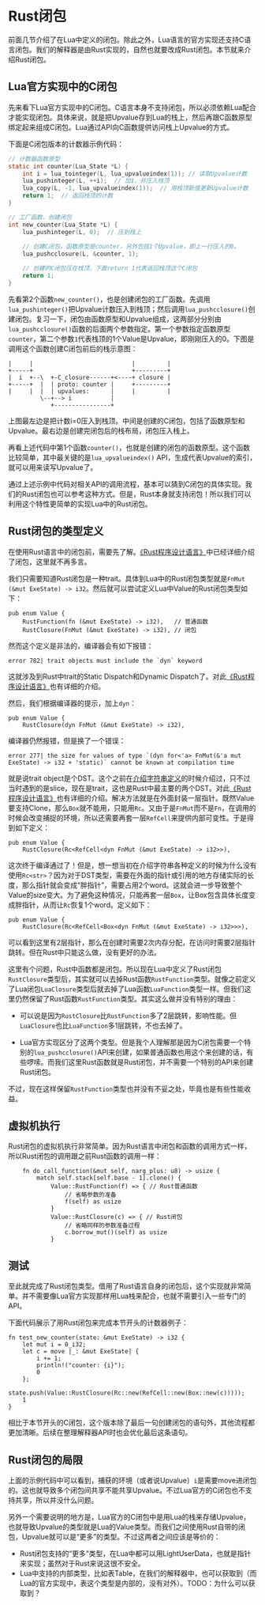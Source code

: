 # Rust闭包

前面几节介绍了在Lua中定义的闭包。除此之外，Lua语言的官方实现还支持C语言闭包。我们的解释器是由Rust实现的，自然也就要改成Rust闭包。本节就来介绍Rust闭包。

## Lua官方实现中的C闭包

先来看下Lua官方实现中的C闭包。C语言本身不支持闭包，所以必须依赖Lua配合才能实现闭包。具体来说，就是把Upvalue存到Lua的栈上，然后再跟C函数原型绑定起来组成C闭包。Lua通过API向C函数提供访问栈上Upvalue的方式。

下面是C闭包版本的计数器示例代码：

```c
// 计数器函数原型
static int counter(Lua_State *L) {
    int i = lua_tointeger(L, lua_upvalueindex(1)); // 读取Upvalue计数
    lua_pushinteger(L, ++i);  // 加1，并压入栈顶
    lua_copy(L, -1, lua_upvalueindex(1));  // 用栈顶新值更新Upvalue计数
    return 1;  // 返回栈顶的计数
}

// 工厂函数，创建闭包
int new_counter(Lua_State *L) {
    lua_pushinteger(L, 0);  // 压到栈上
    
    // 创建C闭包，函数原型是counter，另外包括1个Upvalue，即上一行压入的0。
    lua_pushcclosure(L, &counter, 1);

    // 创建的C闭包压在栈顶，下面return 1代表返回栈顶这个C闭包
    return 1;
}
```

先看第2个函数`new_counter()`，也是创建闭包的工厂函数。先调用`lua_pushinteger()`把Upvalue计数压入到栈顶；然后调用`lua_pushcclosure()`创建闭包。复习一下，闭包由函数原型和Upvalue组成，这两部分分别由`lua_pushcclosure()`函数的后面两个参数指定。第一个参数指定函数原型`counter`，第二个参数`1`代表栈顶的1个Value是Upvalue，即刚刚压入的0。下图是调用这个函数创建C闭包前后的栈示意图：

```
|     |                            |         |
+-----+                            +---------+
|  i  +--\  +-C_closure------+<----+ closure |
+-----+  |  | proto: counter |     +---------+
|     |  |  | upvalues:      |     |         |
         \--+--> i           |
            +----------------+
```

上图最左边是把计数i=0压入到栈顶。中间是创建的C闭包，包括了函数原型和Upvalue。最右边是创建完闭包后的栈布局，闭包压入栈上。

再看上述代码中第1个函数`counter()`，也就是创建的闭包的函数原型。这个函数比较简单，其中最关键的是`lua_upvalueindex()` API，生成代表Upvalue的索引，就可以用来读写Upvalue了。

通过上述示例中代码对相关API的调用流程，基本可以猜到C闭包的具体实现。我们的Rust闭包也可以参考这种方式。但是，Rust本身就支持闭包！所以我们可以利用这个特性更简单的实现Lua中的Rust闭包。

## Rust闭包的类型定义

在使用Rust语言中的闭包前，需要先了解。[《Rust程序设计语言》](https://kaisery.github.io/trpl-zh-cn/ch13-01-closures.html)中已经详细介绍了闭包，这里就不再多言。

我们只需要知道Rust闭包是一种trait。具体到Lua中的Rust闭包类型就是`FnMut (&mut ExeState) -> i32`。然后就可以尝试定义Lua中Value的Rust闭包类型如下：

```rust,ignore
pub enum Value {
    RustFunction(fn (&mut ExeState) -> i32),   // 普通函数
    RustClosure(FnMut (&mut ExeState) -> i32), // 闭包
```

然而这个定义是非法的，编译器会有如下报错：

```
error 782| trait objects must include the `dyn` keyword
```

这就涉及到Rust中trait的Static Dispatch和Dynamic Dispatch了。对此[《Rust程序设计语言》](https://kaisery.github.io/trpl-zh-cn/ch17-02-trait-objects.html#trait-%E5%AF%B9%E8%B1%A1%E6%89%A7%E8%A1%8C%E5%8A%A8%E6%80%81%E5%88%86%E5%8F%91)也有详细的介绍。

然后，我们根据编译器的提示，加上`dyn`：

```rust,ignore
pub enum Value {
    RustClosure(dyn FnMut (&mut ExeState) -> i32),
```

编译器仍然报错，但是换了一个错误：

```
error 277| the size for values of type `(dyn for<'a> FnMut(&'a mut ExeState) -> i32 + 'static)` cannot be known at compilation time
```

就是说trait object是个DST。这个之前在[介绍字符串定义](./ch03-00.optimize_string.md)的时候介绍过，只不过当时遇到的是slice，现在是trait，这也是Rust中最主要的两个DST。对此[《Rust程序设计语言》](https://kaisery.github.io/trpl-zh-cn/ch19-04-advanced-types.html#%E5%8A%A8%E6%80%81%E5%A4%A7%E5%B0%8F%E7%B1%BB%E5%9E%8B%E5%92%8C-sized-trait)也有详细的介绍。解决方法就是在外面封装一层指针。既然Value要支持Clone，那么`Box`就不能用，只能用`Rc`。又由于是`FnMut`而不是`Fn`，在调用的时候会改变捕捉的环境，所以还需要再套一层`RefCell`来提供内部可变性。于是得到如下定义：

```rust,ignore
pub enum Value {
    RustClosure(Rc<RefCell<dyn FnMut (&mut ExeState) -> i32>>),
```

这次终于编译通过了！但是，想一想当初在介绍字符串各种定义的时候为什么没有使用`Rc<str>`？因为对于DST类型，需要在外面的指针或引用的地方存储实际的长度，那么指针就会变成“胖指针”，需要占用2个word。这就会进一步导致整个Value的size变大。为了避免这种情况，只能再套一层`Box`，让Box包含具体长度变成胖指针，从而让`Rc`恢复1个word。定义如下：

```rust,ignore
pub enum Value {
    RustClosure(Rc<RefCell<Box<dyn FnMut (&mut ExeState) -> i32>>>),
```

可以看到这里有2层指针，那么在创建时需要2次内存分配，在访问时需要2层指针跳转。但在Rust中只能这么做，没有更好的办法。

这里有个问题，Rust中函数都是闭包。所以现在Lua中定义了Rust闭包`RustClosure`类型后，其实就可以去掉Rust函数`RustFunction`类型。就像之前定义了Lua闭包`LuaClosure`类型后就去掉了Lua函数`LuaFunction`类型一样。但我们这里仍然保留了Rust函数`RustFunction`类型。其实这么做并没有特别的理由：

- 可以说是因为`RustClosure`比`RustFunction`多了2层跳转，影响性能。但`LuaClosure`也比`LuaFunction`多1层跳转，不也去掉了。

- Lua官方实现区分了这两个类型。但是我个人理解那是因为C闭包需要一个特别的`lua_pushcclosure()`API来创建，如果普通函数也用这个来创建的话，有些啰嗦。而我们这里Rust函数就是Rust闭包，并不需要一个特别的API来创建Rust闭包。

不过，现在这样保留`RustFunction`类型也并没有不妥之处，毕竟也是有些性能收益。

## 虚拟机执行

Rust闭包的虚拟机执行非常简单。因为Rust语言中闭包和函数的调用方式一样，所以Rust闭包的调用跟之前Rust函数的调用一样：

```rust,ignore
    fn do_call_function(&mut self, narg_plus: u8) -> usize {
        match self.stack[self.base - 1].clone() {
            Value::RustFunction(f) => { // Rust普通函数
                // 省略参数的准备
                f(self) as usize
            }
            Value::RustClosure(c) => { // Rust闭包
                // 省略同样的参数准备过程
                c.borrow_mut()(self) as usize
            }
```

## 测试

至此就完成了Rust闭包类型。借用了Rust语言自身的闭包后，这个实现就非常简单。并不需要像Lua官方实现那样用Lua栈来配合，也就不需要引入一些专门的API。

下面代码展示了用Rust闭包来完成本节开头的计数器例子：

```rust,ignore
fn test_new_counter(state: &mut ExeState) -> i32 {
    let mut i = 0_i32;
    let c = move |_: &mut ExeState| {
        i += 1;
        println!("counter: {i}");
        0
    };
    state.push(Value::RustClosure(Rc::new(RefCell::new(Box::new(c)))));
    1
}
```

相比于本节开头的C闭包，这个版本除了最后一句创建闭包的语句外，其他流程都更加清晰。后续在整理解释器API时也会优化最后这条语句。

## Rust闭包的局限

上面的示例代码中可以看到，捕获的环境（或者说Upvalue）`i`是需要move进闭包的。这也就导致多个闭包间共享不能共享Upvalue。不过Lua官方的C闭包也不支持共享，所以并没什么问题。

另外一个需要说明的地方是，Lua官方的C闭包中是用Lua的栈来存储Upvalue，也就导致Upvalue的类型就是Lua的Value类型。而我们之间使用Rust自带的闭包，Upvalue就可以是“更多”的类型。不过这两者之间应该是等价的：

- Rust闭包支持的“更多”类型，在Lua中都可以用LightUserData，也就是指针来实现；虽然对于Rust来说这很不安全。
- Lua中支持的内部类型，比如表Table，在我们的解释器中，也可以获取到（而Lua的官方实现中，表这个类型是内部的，没有对外）。TODO：为什么可以获取到？